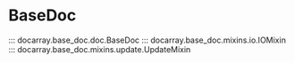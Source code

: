# BaseDoc

::: docarray.base_doc.doc.BaseDoc
::: docarray.base_doc.mixins.io.IOMixin
::: docarray.base_doc.mixins.update.UpdateMixin

